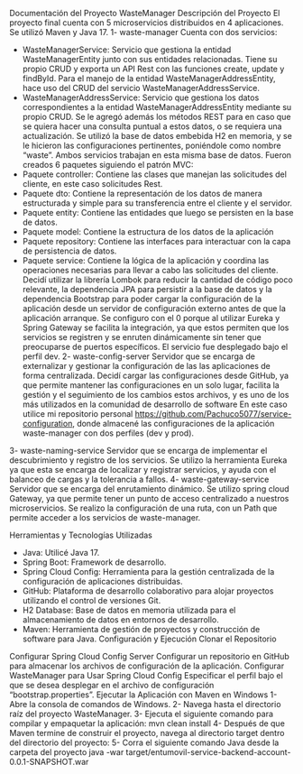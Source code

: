 Documentación del Proyecto WasteManager
Descripción del Proyecto
El proyecto final cuenta con 5 microservicios distribuidos en 4 aplicaciones. Se utilizó Maven y Java 17.
1-	waste-manager
Cuenta con dos servicios: 
-	WasteManagerService: Servicio que gestiona la entidad WasteManagerEntity junto con sus entidades relacionadas. Tiene su propio CRUD y exporta un API Rest con las funciones create, update y findById. Para el manejo de la entidad WasteManagerAddressEntity, hace uso del CRUD del servicio WasteManagerAddressService.
-	WasteManagerAddressService: Servicio que gestiona los datos correspondientes a la entidad WasteManagerAddressEntity mediante su propio CRUD. Se le agregó además los métodos REST para en caso que se quiera hacer una consulta puntual a estos datos, o se requiera una actualización.
Se utilizó la base de datos embebida H2 en memoria, y se le hicieron las configuraciones pertinentes, poniéndole como nombre “waste”. Ambos servicios trabajan en esta misma base de datos.
Fueron creados 6 paquetes siguiendo el patrón MVC:
-	Paquete controller: Contiene las clases que manejan las solicitudes del cliente, en este caso solicitudes Rest.
-	Paquete dto: Contiene la representación de los datos de manera estructurada y simple para su transferencia entre el cliente y el servidor.
-	Paquete entity: Contiene las entidades que luego se persisten en la base de datos.
-	Paquete model: Contiene la estructura de los datos de la aplicación
-	Paquete repository: Contiene las interfaces para interactuar con la capa de persistencia de datos.
-	Paquete service: Contiene la lógica de la aplicación y coordina las operaciones necesarias para llevar a cabo las solicitudes del cliente.
Decidí utilizar la librería Lombok para reducir la cantidad de código poco relevante, la dependencia JPA para persistir a la base de datos y la dependencia Bootstrap para poder cargar la configuración de la aplicación desde un servidor de configuración externo antes de que la aplicación arranque.
Se configuro con el 0 porque al utilizar Eureka y Spring Gateway se facilita la integración, ya que estos permiten que los servicios se registren y se enruten dinámicamente sin tener que preocuparse de puertos específicos. 
El servicio fue desplegado bajo el perfil dev.
2-	waste-config-server
Servidor que se encarga de externalizar y gestionar la configuración de las las aplicaciones de forma centralizada.
Decidí cargar las configuraciones desde GitHub, ya que permite mantener las configuraciones en un solo lugar, facilita la gestión y el seguimiento de los cambios estos archivos, y es uno de los más utilizados en la comunidad de desarrollo de software
En este caso utilice mi repositorio personal https://github.com/Pachuco5077/service-configuration, donde almacené las configuraciones de la aplicación waste-manager con dos perfiles (dev y prod).

3-	waste-naming-service
Servidor que se encarga de implementar el descubrimiento y registro de los servicios.
Se utilizo la herramienta Eureka ya que esta se encarga de localizar y registrar servicios, y ayuda con el balanceo de cargas y la tolerancia a fallos.
4-	waste-gateway-service
Servidor que se encarga del enrutamiento dinámico.
Se utilizo spring cloud Gateway, ya que permite tener un punto de acceso centralizado a nuestros microservicios.
Se realizo la configuración de una ruta, con un Path que permite acceder a los servicios de waste-manager.

Herramientas y Tecnologías Utilizadas
-	Java: Utilicé Java 17.
-	Spring Boot: Framework de desarrollo.
-	Spring Cloud Config: Herramienta para la gestión centralizada de la configuración de aplicaciones distribuidas.
-	GitHub: Plataforma de desarrollo colaborativo para alojar proyectos utilizando el control de versiones Git.
-	H2 Database: Base de datos en memoria utilizada para el almacenamiento de datos en entornos de desarrollo.
-	Maven: Herramienta de gestión de proyectos y construcción de software para Java.
Configuración y Ejecución
Clonar el Repositorio

Configurar Spring Cloud Config Server
Configurar un repositorio en GitHub para almacenar los archivos de configuración de la aplicación.
Configurar WasteManager para Usar Spring Cloud Config
Especificar el perfil bajo el que se desea desplegar en el archivo de configuración “bootstrap.properties”.
Ejecutar la Aplicación con Maven en Windows
1-	Abre la consola de comandos de Windows.
2-	Navega hasta el directorio raíz del proyecto WasteManager.
3-	Ejecuta el siguiente comando para compilar y empaquetar la aplicación:
mvn clean install
4-	Después de que Maven termine de construir el proyecto, navega al directorio target dentro del directorio del proyecto:
5-	Corra el siguiente comando Java desde la carpeta del proyecto
java -war target/entumovil-service-backend-account-0.0.1-SNAPSHOT.war

